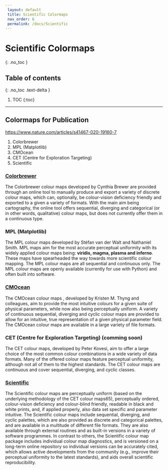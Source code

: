 ```yaml
--- 
 layout: default 
 title: Scientific Colormaps
 nav_order: 6
 permalink: /docs/Scientific 
--- 
```


# Scientific Colormaps
{: .no_toc } 

## Table of contents
{: .no_toc .text-delta }

1. TOC
{:toc}

---
## Colormaps for Publication

https://www.nature.com/articles/s41467-020-19160-7

1. Colorbrewer
2. MPL (Matplotlib)
3. CMOcean
4. CET (Centre for Exploration Targeting)
5. Scientific

### [Colorbrewer](/colormaps/docs/collections/colorbrewer)

The Colorbrewer colour maps developed by Cynthia Brewer are provided through an online tool to manually produce and export a variety of discrete colour maps, which can, optionally, be colour-vision deficiency friendly and exported to a given a variety of formats. With the main aim being cartography, the online tool offers sequential, diverging and categorical (or in other words, qualitative) colour maps, but does not currently offer them in a continuous type.

### MPL (Matplotlib)

The MPL colour maps developed by Stéfan van der Walt and Nathaniel Smith. MPL maps aim for the most accurate perceptual uniformity with its widely applied colour maps being: **viridis, magma, plasma and inferno**. These maps have spearheaded the way towards more scientific colour mapping. The MPL colour maps are all sequential and continuous only. The MPL colour maps are openly available (currently for use with Python) and often built into software.

### [CMOcean](/colormaps/docs/collections/cmocean)

The CMOcean colour maps , developed by Kristen M. Thyng and colleagues, aim to provide the most intuitive colours for a given suite of physical parameters, while now also being perceptually uniform. A variety of continuous sequential, diverging and cyclic colour maps are provided to allow for an intuitive, true representation of a given physical parameter field. The CMOcean colour maps are available in a large variety of file formats.

### CET (Centre for Exploration Targeting) (comming soon)

The CET colour maps, developed by Peter Kovesi, aim to offer a large choice of the most common colour combinations in a wide variety of data formats. Many of the offered colour maps feature perceptual uniformity, although not all of them to the highest standards. The CET colour maps are continuous and cover sequential, diverging, and cyclic classes.

### [Scientific](/colormaps/docs/collections/scientific) 

The Scientific colour maps are perceptually uniform (based on the underlying methodology of the CET colour maps65), perceptually ordered, colour-vision deficiency and colour-blind friendly, readable in black and white prints, and, if applied properly, also data set specific and parameter intuitive. The Scientific colour maps include sequential, diverging, and cyclic palettes, which are also provided as discrete and categorical palettes, and are available in a multitude of different file formats. They are also available through external routines and as built-in versions in a variety of software programmes. In contrast to others, the Scientific colour map package includes individual colour map diagnostics, and is versioned on a long-term online repository so individual versions can be accurately cited, which allows active developments from the community (e.g., improve their perceptual uniformity to the latest standards), and aids overall scientific reproducibility.